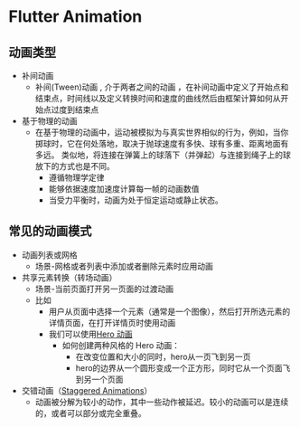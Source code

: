 # Flutter Animation

## 动画类型

+ 补间动画
  + 补间(Tween)动画 , 介于两者之间的动画 ，在补间动画中定义了开始点和结束点，时间线以及定义转换时间和速度的曲线然后由框架计算如何从开始点过度到结束点
+ 基于物理的动画
  + 在基于物理的动画中，运动被模拟为与真实世界相似的行为，例如，当你掷球时，它在何处落地，取决于抛球速度有多快、球有多重、距离地面有多远。 类似地，将连接在弹簧上的球落下（并弹起）与连接到绳子上的球放下的方式也是不同。
    + 遵循物理学定律
    + 能够依据速度加速度计算每一帧的动画数值
    + 当受力平衡时，动画为处于恒定运动或静止状态。

## 常见的动画模式

+ 动画列表或网格
  + 场景-网格或者列表中添加或者删除元素时应用动画
+ 共享元素转换（转场动画）
  + 场景-当前页面打开另一页面的过渡动画
  + 比如 
    + 用户从页面中选择一个元素（通常是一个图像），然后打开所选元素的详情页面，在打开详情页时使用动画
    + 我们可以使用[Hero 动画](https://flutterchina.club/animations/hero-animations/)
      + 如何创建两种风格的 Hero 动画：
        - 在改变位置和大小的同时，hero从一页飞到另一页
        - hero的边界从一个圆形变成一个正方形，同时它从一个页面飞到另一个页面
+ 交错动画（[Staggered Animations](https://flutterchina.club/animations/staggered-animations/)）
  + 动画被分解为较小的动作，其中一些动作被延迟。较小的动画可以是连续的，或者可以部分或完全重叠。

